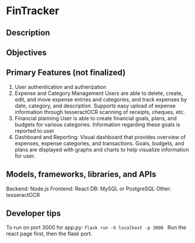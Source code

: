 # FinTracker

## Description

## Objectives

## Primary Features (not finalized)
1. User authentication and autherization
2. Expense and Category Management
   Users are able to delete, create, edit, and move expense entries and categories, and track expenses by date, category, and description. Supports easy upload of expense information through tesseractOCR scanning of receipts, cheques, etc.
3. Financial planning
   User is able to create financial goals, plans, and budgets for various categories. Information regarding these goals is reported to user
4. Dashboard and Reporting:
   Visual dashboard that provides overview of expenses, expense categories, and transactions.  Goals, budgets, and plans are displayed with graphs and charts to help visualize information for user. 

## Models, frameworks, libraries, and APIs
Backend: Node.js
Frontend: React
DB: MySQL or PostgreSQL
Other: tesseractOCR

## Developer tips
To run on port 3000 for app.py: `flask run -h localhost -p 3000 `
Run the react page first, then the flask port. 



